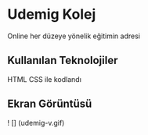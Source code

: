 <h1> Udemig Kolej </h1>

Online her düzeye yönelik eğitimin adresi

<h2> Kullanılan Teknolojiler </h2>

HTML CSS ile kodlandı

<h2> Ekran Görüntüsü</h2>

! [] (udemig-v.gif)
 
